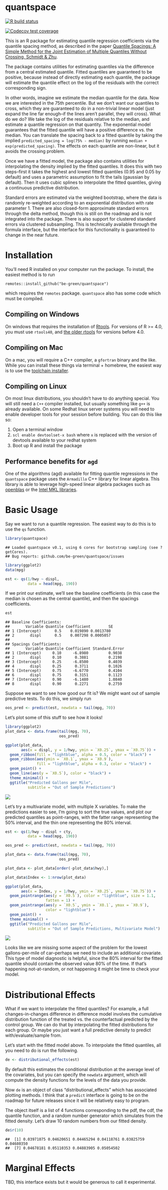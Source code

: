 
# quantspace

<!-- badges: start -->

[![R build
status](https://github.com/be-green/quantspace/workflows/R-CMD-check/badge.svg)](https://github.com/be-green/quantspace/actions)

[![Codecov test
coverage](https://codecov.io/gh/be-green/quantspace/branch/master/graph/badge.svg)](https://codecov.io/gh/be-green/quantspace?branch=master)
<!-- badges: end -->

This is an R package for estimating quantile regression coefficients via
the quantile spacing method, as described in the paper [Quantile
Spacings: A Simple Method for the Joint Estimation of Multiple Quantiles
Without Crossing, Schmidt &
Zhu](https://papers.ssrn.com/sol3/papers.cfm?abstract_id=2220901).

The package contains utilities for estimating quantiles via the
difference from a central estimated quantile. Fitted quantiles are
guaranteed to be positive, because instead of directly estimating each
quantile, the package will estimate the quantile effect on the log of
the residuals with the correct corresponding sign.

In other words, imagine we estimate the median quantile for the data.
Now we are interested in the 75th percentile. But we don’t want our
quantiles to cross, which they are guaranteed to do in a non-trivial
linear model (just expand the line far enough–if the lines aren’t
parallel, they will cross). What do we do? We take the log of the
residuals relative to the median, and estimate a quantile regression on
that quantity. The exponential model guarantees that the fitted quantile
will have a positive difference vs. the median. You can translate the
spacing back to a fitted quantile by taking the implied
`predicted_spacing = log(75% - median)` by running
`median + exp(predicted_spacing)`. The effects on each quantile are
non-linear, but it avoids the crossing problem.

Once we have a fitted model, the package also contains utilities for
interpolating the density implied by the fitted quantiles. It does this
with two steps–first it takes the highest and lowest fitted quantiles
(0.95 and 0.05 by default) and uses a parametric assumption to fit the
tails (gaussian by default). Then it uses cubic splines to interpolate
the fitted quantiles, giving a continuous predictive distribution.

Standard errors are estimated via the weighted bootstrap, where the data
is randomly re-weighted according to an exponential distribution with
rate parameter 1. There are also closed-form approximate standard errors
through the delta method, though this is still on the roadmap and is not
integrated into the package. There is also support for clustered
standard errors via clustered subsampling. This is technically available
through the formula interface, but the interface for this functionality
is guaranteed to change in the near future.

# Installation

You’ll need R installed on your computer run the package. To install,
the easiest method is to run

    remotes::install_github("be-green/quantspace")

which requires the `remotes` package. `quantspace` also has some code
which must be compiled.

## Compiling on Windows

On windows that requires the installation of
[Rtools](https://cran.r-project.org/bin/windows/Rtools/). For versions
of R &gt;= 4.0, you must use `rtools40`, and [the older
rtools](https://cran.r-project.org/bin/windows/Rtools/history.html) for
versions before 4.0.

## Compiling on Mac

On a mac, you will require a C++ compiler, a `gfortran` binary and the
like. While you can install these things via terminal + homebrew, the
easiest way is to use the [toolchain
installer](https://github.com/rmacoslib/r-macos-rtools#how-do-i-use-the-installer).

## Compiling on Linux

On most linux distributions, you shouldn’t have to do anything special.
You will still need a `C++` compiler installed, but usually something
like `g++` is already available. On some Redhat linux server systems you
will need to enable developer tools for your session before building.
You can do this like so:

1.  Open a terminal window
2.  `scl enable devtoolset-x bash` where `x` is replaced with the
    version of devtools available to your redhat system
3.  Boot up R and install the package

## Performance benefits for `agd`

One of the algorithms (agd) available for fitting quantile regressions
in the `quantspace` package uses the `Armadillo` C++ library for linear
algebra. This library is able to leverage high-speed linear algebra
packages such as [openblas](https://www.openblas.net/) or the [Intel MKL
libraries](https://software.intel.com/content/www/us/en/develop/documentation/get-started-with-mkl-for-dpcpp/top.html).

# Basic Usage

Say we want to run a quantile regression. The easiest way to do this is
to use the `qs` function.

``` r
library(quantspace)
```

    ## Loaded quantspace v0.1, using 6 cores for bootstrap sampling (see ?getCores).
    ## Bug reports: github.com/be-green/quantspace/issues

``` r
library(ggplot2)
data(mpg)

est <- qs(1/hwy ~ displ, 
          data = head(mpg, 190))
```

If we print our estimate, we’ll see the baseline coefficients (in this
case the median is chosen as the central quantile), and then the
spacings coefficients.

``` r
est
```

    ## Baseline Coefficients:
    ##       Variable Quantile Coefficient        SE
    ## 1 (Intercept)      0.5    0.019890 0.0013780
    ## 2       displ      0.5    0.007298 0.0005057 
    ## 
    ## Spacings Coefficients:
    ##       Variable Quantile Coefficient Standard.Error
    ## 1 (Intercept)     0.10     -6.8980         0.9038
    ## 2       displ     0.10      0.3881         0.2198
    ## 3 (Intercept)     0.25     -6.8500         0.4039
    ## 4       displ     0.25      0.3711         0.1026
    ## 5 (Intercept)     0.75     -6.6770         0.4104
    ## 6       displ     0.75      0.3151         0.1123
    ## 7 (Intercept)     0.90     -6.1480         1.0840
    ## 8       displ     0.90      0.2271         0.2759

Suppose we want to see how good our fit is? We might want out of sample
predictive tests. To do this, we simply run

``` r
oos_pred <- predict(est, newdata = tail(mpg, 70))
```

Let’s plot some of this stuff to see how it looks!

``` r
library(ggplot2)
plot_data <- data.frame(tail(mpg, 70),
                        oos_pred)

ggplot(plot_data, 
       aes(x = displ, y = 1/hwy, ymin = `X0.25`, ymax = `X0.75`)) +
  geom_ribbon(fill = "lightblue", alpha = 0.5, color = "black") +
  geom_ribbon(aes(ymin = `X0.1`, ymax = `X0.9`),
              fill = "lightblue", alpha = 0.3, color = "black") +
  geom_point() +
  geom_line(aes(y = `X0.5`), color = "black") +
  theme_minimal() +
  ggtitle("Predicted Gallons per Mile",
          subtitle = "Out of Sample Predictions")
```

![](README_files/figure-gfm/unnamed-chunk-4-1.png)<!-- -->

Let’s try a multivariate model, with multiple X variables. To make the
predictions easier to see, I’m going to sort the true values, and plot
our predicted quantiles as point-ranges, with the fatter range
representing the 50% interval, and the thin one representing the 80%
interval.

``` r
est <- qs(1/hwy ~ displ + cty, 
          data = head(mpg, 190))

oos_pred <- predict(est, newdata = tail(mpg, 70))

plot_data <- data.frame(tail(mpg, 70),
                        oos_pred)

plot_data <- plot_data[order(-plot_data$hwy),]

plot_data$Index <- 1:nrow(plot_data)

ggplot(plot_data, 
       aes(x = Index, y = 1/hwy, ymin = `X0.25`, ymax = `X0.75`)) +
  geom_pointrange(aes(y = `X0.5`), color = "lightblue", size = 1.1,
                  fatten = 1) +
  geom_pointrange(aes(y = `X0.5`, ymin = `X0.1`, ymax = `X0.9`),
                  color = "lightblue") +
  geom_point() +
  theme_minimal() +
  ggtitle("Predicted Gallons per Mile",
          subtitle = "Out of Sample Predictions, Multivariate Model")
```

![](README_files/figure-gfm/unnamed-chunk-5-1.png)<!-- -->

Looks like we are missing some aspect of the problem for the lowest
gallons-per-mile of car–perhaps we need to include an additional
covariate. This type of model diagnostic is helpful, since the 80%
interval for the fitted quantile should contain the observed value 80%
of the time. If that’s happening not-at-random, or not happening it
might be time to check your model.

# Distributional Effects

What if we want to interpolate the fitted quantiles? For example, a full
changes-in-changes difference in difference model involves the
cumulative distribution function of the treated vs. the counterfactual
predicted by the control group. We can do that by interpolating the
fitted distributions for each group. Or maybe you just want a full
predictive density to predict with/evaluate/sample from.

Let’s start with the fitted model above. To interpolate the fitted
quantiles, all you need to do is run the following.

``` r
de <- distributional_effects(est)
```

By default this estimates the conditional distribution at the average
level of the covariates, but you can specify the `newdata` argument,
which will compute the density functions for the levels of the data you
provide.

Now `de` is an object of class “distributional\_effects” which has
associated plotting methods. I think that a `predict` interface is going
to be on the roadmap for future releases since it will be relatively
easy to program.

The object itself is a list of 4 functions corresponding to the pdf, the
cdf, the quantile function, and a random number generator which
simulates from the fitted density. Let’s draw 10 random numbers from our
fitted density.

``` r
de$r(10)
```

    ##  [1] 0.03971075 0.04620651 0.04465294 0.04118761 0.03825759 0.04680350
    ##  [7] 0.04678181 0.05110353 0.04883905 0.05054502

# Marginal Effects

TBD, this interface exists but it would be generous to call it
experimental.
